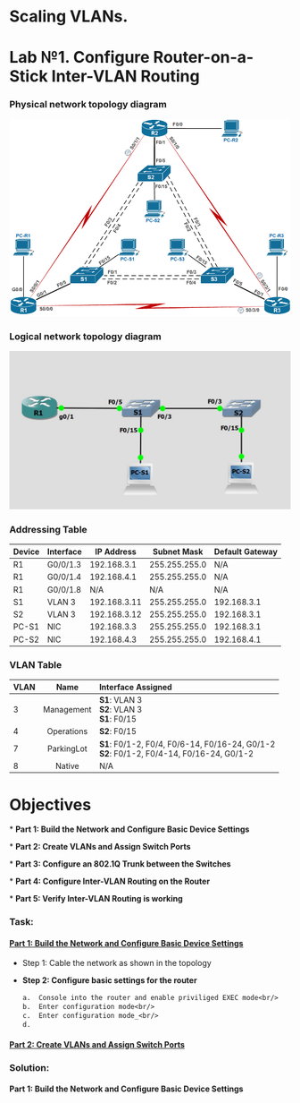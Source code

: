 
# Scaling VLANs.
# Lab №1. Configure Router-on-a-Stick Inter-VLAN Routing 

### Physical network topology diagram

![](physical_network_topology.jpeg)

### Logical network topology diagram

![](logical_network_topology.jpg)


### Addressing Table
| Device | Interface | IP Address   | Subnet Mask   | Default Gateway |
| ------ | --------- | ------------ | ------------- | --------------- |
| R1     | G0/0/1.3  | 192.168.3.1  | 255.255.255.0 | N/A             |
| R1     | G0/0/1.4  | 192.168.4.1  | 255.255.255.0 | N/A             |
| R1     | G0/0/1.8  | N/A          | N/A           | N/A             |
| S1     | VLAN 3    | 192.168.3.11 | 255.255.255.0 | 192.168.3.1     |
| S2     | VLAN 3    | 192.168.3.12 | 255.255.255.0 | 192.168.3.1     |
| PC-S1   | NIC       | 192.168.3.3  | 255.255.255.0 | 192.168.3.1     |
| PC-S2   | NIC       | 192.168.4.3  | 255.255.255.0 | 192.168.4.1     |


### VLAN Table
| VLAN |    Name    | Interface Assigned                               |
| ---- | :--------: | :----------------------------------------------- |
| 3    | Management | **S1**: VLAN 3 <br />  **S2**: VLAN 3  <br />  **S1**: F0/15 |
| 4    | Operations | **S2**: F0/15                                        |
| 7    | ParkingLot | **S1**: F0/1-2, F0/4, F0/6-14, F0/16-24, G0/1-2<br/>  **S2**: F0/1-2,  F0/4-14, F0/16-24, G0/1-2      |
| 8    |   Native   | N/A                                              |


# Objectives

​*         **Part 1: Build the Network and Configure Basic Device Settings**

​*         **Part 2: Create VLANs and Assign Switch Ports**

​*         **Part 3: Configure an 802.1Q Trunk between the Switches**

​*         **Part 4: Configure Inter-VLAN Routing on the Router**

​*         **Part 5: Verify Inter-VLAN Routing is working**


### Task:
#### [Part 1: Build the Network and Configure Basic Device Settings ](README.md#part-1-build-the-network-and-configure-basic-device-settings)

* Step 1: Cable the network as shown in the topology
* **Step 2: Configure basic settings for the router**

      a.  Console into the router and enable priviliged EXEC mode<br/>
      b.  Enter configuration mode<br/>
      c.  Enter configuration mode_<br/>
      d.
   
   

#### [Part 2: Create VLANs and Assign Switch Ports ](README.md#часть-2-настройка-динамического-протокола-транкинга-dtp)

### Solution:
#### Part 1: Build the Network and Configure Basic Device Settings

